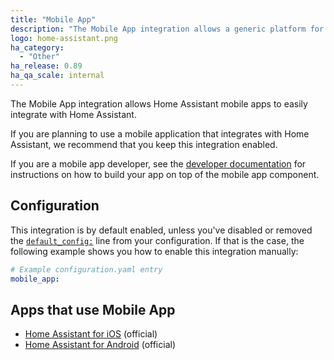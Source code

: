 ```yaml
---
title: "Mobile App"
description: "The Mobile App integration allows a generic platform for integrating with mobile apps."
logo: home-assistant.png
ha_category:
  - "Other"
ha_release: 0.89
ha_qa_scale: internal
---
```


The Mobile App integration allows Home Assistant mobile apps to easily integrate with Home Assistant.

If you are planning to use a mobile application that integrates with Home Assistant, we recommend that you keep this integration enabled.

If you are a mobile app developer, see the [developer documentation](https://developers.home-assistant.io/docs/en/app_integration_index.html) for instructions on how to build your app on top of the mobile app component.

## Configuration

This integration is by default enabled, unless you've disabled or removed the [`default_config:`](https://www.home-assistant.io/integrations/default_config/) line from your configuration. If that is the case, the following example shows you how to enable this integration manually:

```yaml
# Example configuration.yaml entry
mobile_app:
```

## Apps that use Mobile App
* [Home Assistant for iOS](https://apps.apple.com/us/app/home-assistant/id1099568401?ls=1) (official)
* [Home Assistant for Android](https://play.google.com/store/apps/details?id=io.homeassistant.companion.android) (official)
